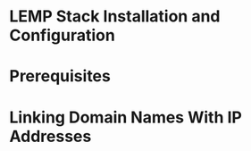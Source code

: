 # LEMP Stack Installation and Configuration  

# Prerequisites

# Linking Domain Names With IP Addresses  
